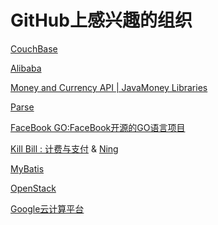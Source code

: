 GitHub上感兴趣的组织
====================
[CouchBase](https://github.com/couchbase) 

[Alibaba](https://github.com/alibaba)

[Money and Currency API | JavaMoney Libraries](https://github.com/JavaMoney)

[Parse](https://github.com/ParsePlatform)

[FaceBook GO:FaceBook开源的GO语言项目](https://github.com/facebookgo)

[Kill Bill : 计费与支付](https://github.com/killbill/) & [Ning](https://github.com/ning/)

[MyBatis](https://github.com/mybatis)

[OpenStack](https://github.com/openstack)

[Google云计算平台](https://github.com/googlecloudplatform)
